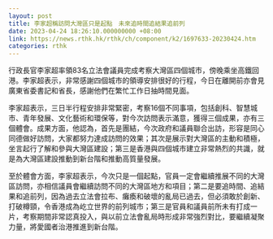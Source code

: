 ```yaml
---
layout: post
title: 李家超稱訪問大灣區只是起點　未來追時間追結果追前列
date: 2023-04-24 18:26:10.000000000 +08:00
link: https://news.rthk.hk/rthk/ch/component/k2/1697633-20230424.htm
categories: rthk
---
```


行政長官李家超率領83名立法會議員完成考察大灣區四個城市，傍晚乘坐高鐵回港。李家超表示，非常感謝四個城市的領導安排很好的行程，今日在離開前亦會見廣東省委書記和省長，感謝他們在繁忙工作日抽時間見面。

李家超表示，三日半行程安排非常緊密，考察16個不同事項，包括創科、智慧城市、青年發展、文化藝術和環保等，對今次訪問表示滿意，獲得三個成果，亦有三個體會。成果方面，他認為，首先是團結，今次政府和議員聯合出訪，形容是同心同德做好訪問，大家都努力達成訪問的效果；其次是展示對大灣區的主動和積極，坐言起行了解和參與大灣區建設；第三是香港與四個城市建立非常熱烈的共識，就是為大灣區建設推動到新台階和推動高質量發展。

至於體會方面，李家超表示，今次只是一個起點，官員一定會繼續推展不同的大灣區訪問，亦相信議員會繼續訪問不同的大灣區地方和項目；第二是要追時間、追結果和追前列，因為過去立法會拉布、癱瘓和破壞的亂局已過去，但必須敢於創新、打破樽頸，令香港成為屹立世界的前列城市；第三是官員和議員前所未有打成一片，考察期間非常認真投入，與以前立法會亂局時形成非常強烈對比，要繼續凝聚力量，將愛國者治港推進到新台階。
